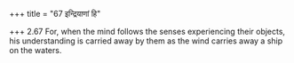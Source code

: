 +++
title = "67 इन्द्रियाणां हि"

+++
2.67 For, when the mind follows the senses experiencing their objects,
his understanding is carried away by them as the wind carries away a
ship on the waters.
